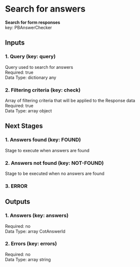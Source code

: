 # Search for answers  
  
**Search for form responses**  
key: PBAnswerChecker  
## Inputs  
### 1. Query (key: query)  
Query used to search for answers  
Required: true  
Data Type: dictionary any  
### 2. Filtering criteria (key: check)  
Array of filtering criteria that will be applied to the Response data  
Required: true  
Data Type: array object  
## Next Stages  
### 1. Answers found (key: FOUND)  
Stage to execute when answers are found  
### 2. Answers not found (key: NOT-FOUND)  
Stage to be executed when no answers are found  
### 3. ERROR  
  
## Outputs  
### 1. Answers (key: answers)  
  
Required: no  
Data Type: array CotAnswerId  
### 2. Errors (key: errors)  
  
Required: no  
Data Type: array string
